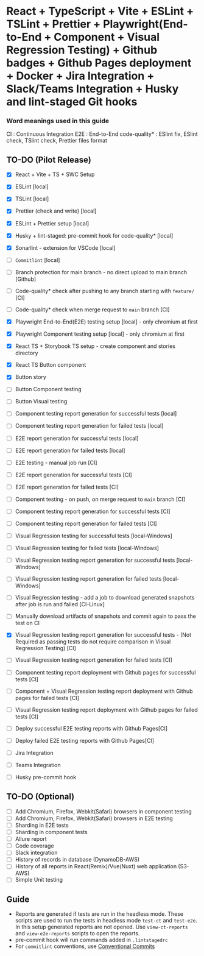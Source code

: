 # React + TypeScript + Vite + ESLint + TSLint + Prettier + Playwright(End-to-End + Component + Visual Regression Testing) + Github badges + Github Pages deployment + Docker + Jira Integration + Slack/Teams Integration + Husky and lint-staged Git hooks

### Word meanings used in this guide

CI : Continuous Integration
E2E : End-to-End
code-quality\* : ESlint fix, ESlint check, TSlint check, Prettier files format

## TO-DO (Pilot Release)

- [x] React + Vite + TS + SWC Setup
- [x] ESLint [local]
- [x] TSLint [local]
- [x] Prettier (check and write) [local]
- [x] ESLint + Prettier setup [local]

- [x] Husky + lint-staged: pre-commit hook for code-quality\* [local]
- [x] Sonarlint - extension for VSCode [local]
- [ ] `Commitlint` [local]
- [ ] Branch protection for main branch - no direct upload to main branch [Github]
- [ ] Code-quality\* check after pushing to any branch starting with `feature/` [CI]
- [ ] Code-quality\* check when merge request to `main` branch [CI]

- [x] Playwright End-to-End(E2E) testing setup [local] - only chromium at first
- [x] Playwright Component testing setup [local] - only chromium at first

- [x] React TS + Storybook TS setup - create component and stories directory

- [x] React TS Button component
- [x] Button story

- [ ] Button Component testing
- [ ] Button Visual testing

- [ ] Component testing report generation for successful tests [local]
- [ ] Component testing report generation for failed tests [local]

- [ ] E2E report generation for successful tests [local]
- [ ] E2E report generation for failed tests [local]

- [ ] E2E testing - manual job run [CI]
- [ ] E2E report generation for successful tests [CI]
- [ ] E2E report generation for failed tests [CI]

- [ ] Component testing - on push, on merge request to `main` branch [CI]
- [ ] Component testing report generation for successful tests [CI]
- [ ] Component testing report generation for failed tests [CI]

- [ ] Visual Regression testing for successful tests [local-Windows]
- [ ] Visual Regression testing for failed tests [local-Windows]
- [ ] Visual Regression testing report generation for successful tests [local-Windows]
- [ ] Visual Regression testing report generation for failed tests [local-Windows]
- [ ] Visual Regression testing - add a job to download generated snapshots after job is run and failed [CI-Linux]
- [ ] Manually download artifacts of snapshots and commit again to pass the test on CI

- [x] Visual Regression testing report generation for successful tests - (Not Required as passing tests do not require comparison in Visual Regression Testing) [CI]
- [ ] Visual Regression testing report generation for failed tests [CI]

- [ ] Component testing report deployment with Github pages for successful tests [CI]
- [ ] Component + Visual Regression testing report deployment with Github pages for failed tests [CI]
- [ ] Visual Regression testing report deployment with Github pages for failed tests [CI]

- [ ] Deploy successful E2E testing reports with Github Pages[CI]
- [ ] Deploy failed E2E testing reports with Github Pages[CI]

- [ ] Jira Integration
- [ ] Teams Integration
- [ ] Husky pre-commit hook

## TO-DO (Optional)

- [ ] Add Chromium, Firefox, Webkit(Safari) browsers in component testing
- [ ] Add Chromium, Firefox, Webkit(Safari) browsers in E2E testing
- [ ] Sharding in E2E tests
- [ ] Sharding in component tests
- [ ] Allure report
- [ ] Code coverage
- [ ] Slack integration
- [ ] History of records in database (DynamoDB-AWS)
- [ ] History of all reports in React(Remix)/Vue(Nuxt) web application (S3-AWS)
- [ ] Simple Unit testing

## Guide

- Reports are generated if tests are run in the headless mode. These scripts are used to run the tests in headless mode `test-ct` and `test-e2e`. In this setup generated reports are not opened. Use `view-ct-reports` and `view-e2e-reports` scripts to open the reports.
- pre-commit hook will run commands added in `.lintstagedrc`
- For `commitlint` conventions, use [Conventional Commits](https://www.conventionalcommits.org/en/v1.0.0/)
